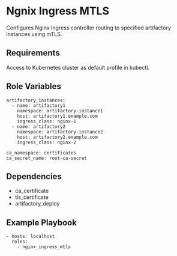 Ngnix Ingress MTLS
=========

Configures Nginx Ingress controller routing to specified artifactory instances using mTLS.

Requirements
------------

Access to Kubernetes cluster as default profile in kubectl. 

Role Variables
--------------
```
artifactory_instances:
  - name: artifactory1
    namespace: artifactory-instance1
    host: artifactory1.example.com
    ingress_class: nginx-1
  - name: artifactory2
    namespace: artifactory-instance2
    host: artifactory2.example.com
    ingress_class: nginx-2

ca_namespace: certificates
ca_secret_name: root-ca-secret
```

Dependencies
------------

- ca_certificate
- tls_certificate
- artifactory_deploy


Example Playbook
----------------

    - hosts: localhost  
      roles:
        - nginx_ingress_mtls   

